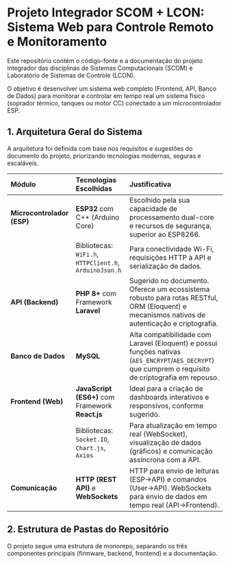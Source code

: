# Projeto Integrador SCOM + LCON: Sistema Web para Controle Remoto e Monitoramento

Este repositório contém o código-fonte e a documentação do projeto integrador das disciplinas de Sistemas Computacionais (SCOM) e Laboratório de Sistemas de Controle (LCON).

O objetivo é desenvolver um sistema web completo (Frontend, API, Banco de Dados) para monitorar e controlar em tempo real um sistema físico (soprador térmico, tanques ou motor CC) conectado a um microcontrolador ESP.

## 1. Arquitetura Geral do Sistema

A arquitetura foi definida com base nos requisitos e sugestões do documento do projeto, priorizando tecnologias modernas, seguras e escaláveis.

| Módulo | Tecnologias Escolhidas | Justificativa |
| :--- | :--- | :--- |
| **Microcontrolador (ESP)** | **ESP32** com C++ (Arduino Core) | Escolhido pela sua capacidade de processamento dual-core e recursos de segurança, superior ao ESP8266. |
| | Bibliotecas: `WiFi.h`, `HTTPClient.h`, `ArduinoJson.h` | Para conectividade Wi-Fi, requisições HTTP à API e serialização de dados. |
| **API (Backend)** | **PHP 8+** com Framework **Laravel** | Sugerido no documento. Oferece um ecossistema robusto para rotas RESTful, ORM (Eloquent) e mecanismos nativos de autenticação e criptografia. |
| **Banco de Dados** | **MySQL** | Alta compatibilidade com Laravel (Eloquent) e possui funções nativas (`AES_ENCRYPT`/`AES_DECRYPT`) que cumprem o requisito de criptografia em repouso. |
| **Frontend (Web)** | **JavaScript (ES6+)** com Framework **React.js** | Ideal para a criação de dashboards interativos e responsivos, conforme sugerido. |
| | Bibliotecas: `Socket.IO`, `Chart.js`, `Axios` | Para atualização em tempo real (WebSocket), visualização de dados (gráficos) e comunicação assíncrona com a API. |
| **Comunicação** | **HTTP (REST API)** e **WebSockets** | HTTP para envio de leituras (ESP->API) e comandos (User->API). WebSockets para envio de dados em tempo real (API->Frontend). |

## 2. Estrutura de Pastas do Repositório

O projeto segue uma estrutura de monorepo, separando os três componentes principais (firmware, backend, frontend) e a documentação.
